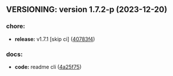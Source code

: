 ## VERSIONING: version 1.7.2-p (2023-12-20)

### chore:
- **release:**  v1.7.1 [skip ci] ([40783f4](https://github.com/ZOLUXERO/update-this-version/commit/40783f4))
### docs:
- **code:**  readme cli ([4a25f75](https://github.com/ZOLUXERO/update-this-version/commit/4a25f75))
